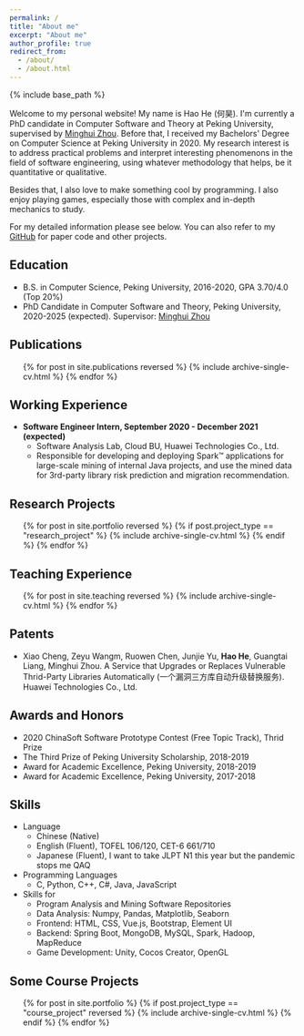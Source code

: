 ```yaml
---
permalink: /
title: "About me"
excerpt: "About me"
author_profile: true
redirect_from: 
  - /about/
  - /about.html
---
```


{% include base_path %}

Welcome to my personal website! My name is Hao He (何昊). I'm currently a PhD candidate in Computer Software and Theory at Peking University, supervised by [Minghui Zhou](http://sei.pku.edu.cn/~zhmh/). Before that, I received my Bachelors' Degree on Computer Science at Peking University in 2020.  My research interest is to address practical problems and interpret interesting phenomenons in the field of software engineering, using whatever methodology that helps, be it quantitative or qualitative. 

Besides that, I also love to make something cool by programming. I also enjoy playing games, especially those with complex and in-depth mechanics to study.

For my detailed information please see below. You can also refer to my [GitHub](https://github.com/hehao98) for paper code and other projects.

## Education

* B.S. in Computer Science, Peking University, 2016-2020, GPA 3.70/4.0 (Top 20%)
* PhD Candidate in Computer Software and Theory, Peking University, 2020-2025 (expected). Supervisor: [Minghui Zhou](http://sei.pku.edu.cn/~zhmh/)

## Publications

  <ul>{% for post in site.publications reversed %}
    {% include archive-single-cv.html %}
  {% endfor %}</ul>

## Working Experience

* **Software Engineer Intern, September 2020 - December 2021 (expected)**
  * Software Analysis Lab, Cloud BU, Huawei Technologies Co., Ltd.
  * Responsible for developing and deploying Spark™ applications for large-scale mining of internal Java projects, and use the mined data for 3rd-party library risk prediction and migration recommendation.

## Research Projects

<ul>{% for post in site.portfolio reversed %}
  {% if post.project_type == "research_project" %}
    {% include archive-single-cv.html %}
  {% endif %}
{% endfor %}</ul>

## Teaching Experience

<ul>{% for post in site.teaching reversed %}
   {% include archive-single-cv.html %}
 {% endfor %}</ul>

## Patents

* Xiao Cheng, Zeyu Wangm, Ruowen Chen, Junjie Yu, <b>Hao He</b>, Guangtai Liang, Minghui Zhou. A Service that Upgrades or Replaces Vulnerable Thrid-Party Libraries Automatically (一个漏洞三方库自动升级替换服务). Huawei Technologies Co., Ltd. 

## Awards and Honors

* 2020 ChinaSoft Software Prototype Contest (Free Topic Track), Thrid Prize
* The Third Prize of Peking University Scholarship, 2018-2019
* Award for Academic Excellence, Peking University, 2018-2019
* Award for Academic Excellence, Peking University, 2017-2018

## Skills

* Language
  * Chinese (Native) 
  * English (Fluent), TOFEL 106/120, CET-6 661/710
  * Japanese (Fluent), I want to take JLPT N1 this year but the pandemic stops me QAQ
* Programming Languages
  *  C, Python, C++, C#, Java, JavaScript
* Skills for 
  * Program Analysis and Mining Software Repositories
  * Data Analysis: Numpy, Pandas, Matplotlib, Seaborn
  * Frontend: HTML, CSS, Vue.js, Bootstrap, Element UI
  * Backend: Spring Boot, MongoDB, MySQL, Spark, Hadoop, MapReduce
  * Game Development: Unity, Cocos Creator, OpenGL

## Some Course Projects

<ul>{% for post in site.portfolio %}
  {% if post.project_type == "course_project" reversed %}
    {% include archive-single-cv.html %}
  {% endif %}
{% endfor %}</ul>



